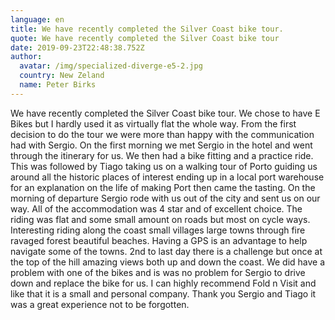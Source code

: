 ```yaml
---
language: en
title: We have recently completed the Silver Coast bike tour.
quote: We have recently completed the Silver Coast bike tour
date: 2019-09-23T22:48:38.752Z
author:
  avatar: /img/specialized-diverge-e5-2.jpg
  country: New Zeland
  name: Peter Birks
---
```


We have recently completed the Silver Coast bike tour. We chose to have E Bikes but I hardly used it as virtually flat the whole way. From the first decision to do the tour we were more than happy with the communication had with Sergio. On the first morning we met Sergio in the hotel and went through the itinerary for us. We then had a bike fitting and a practice ride. This was followed by Tiago taking us on a walking tour of Porto guiding us around all the historic places of interest ending up in a local port warehouse for an explanation on the life of making Port then came the tasting. On the morning of departure Sergio rode with us out of the city and sent us on our way. All of the accommodation was 4 star and of excellent choice. The riding was flat and some small amount on roads but most on cycle ways. Interesting riding along the coast small villages large towns through fire ravaged forest beautiful beaches. Having a GPS is an advantage to help navigate some of the towns. 2nd to last day there is a challenge but once at the top of the hill amazing views both up and down the coast. We did have a problem with one of the bikes and is was no problem for Sergio to drive down and replace the bike for us. I can highly recommend Fold n Visit and like that it is a small and personal company. Thank you Sergio and Tiago it was a great experience not to be forgotten. 